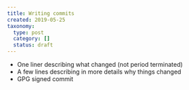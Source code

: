 ```yaml
---
title: Writing commits
created: 2019-05-25
taxonomy:
  type: post
  category: []
  status: draft
---
```


* One liner describing what changed (not period terminated)
* A few lines describing in more details why things changed
* GPG signed commit
